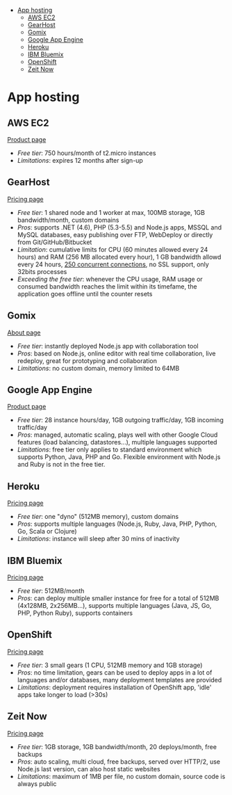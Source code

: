 <!-- TOC depthFrom:1 -->

- [App hosting](#app-hosting)
    - [AWS EC2](#aws-ec2)
    - [GearHost](#gearhost)
    - [Gomix](#gomix)
    - [Google App Engine](#google-app-engine)
    - [Heroku](#heroku)
    - [IBM Bluemix](#ibm-bluemix)
    - [OpenShift](#openshift)
    - [Zeit Now](#zeit-now)

<!-- /TOC -->

# App hosting

## AWS EC2

[Product page](https://aws.amazon.com/free/)

* *Free tier*: 750 hours/month of t2.micro instances
* *Limitations*: expires 12 months after sign-up

## GearHost

[Pricing page](https://www.gearhost.com/pricing)

* *Free tier*: 1 shared node and 1 worker at max, 100MB storage, 1GB bandwidth/month, custom domains
* *Pros*: supports .NET (4.6), PHP (5.3-5.5) and Node.js apps, MSSQL and MySQL databases, easy publishing over FTP, WebDeploy or directly from Git/GitHub/Bitbucket
* *Limitation*: cumulative limits for CPU (60 minutes allowed every 24 hours) and RAM (256 MB allocated every hour), 1 GB bandwidth allowd every 24 hours, [250 concurrent connections](https://www.gearhost.com/documentation/difference-free-standard-reserved-plans), no SSL support, only 32bits processes
* *Exceeding the free tier*: whenever the CPU usage, RAM usage or consumed bandwidth reaches the limit within its timefame, the application goes offline until the counter resets

## Gomix

[About page](https://gomix.com/about/)

* *Free tier*: instantly deployed Node.js app with collaboration tool
* *Pros*: based on Node.js, online editor with real time collaboration, live redeploy, great for prototyping and collaboration
* *Limitations*: no custom domain, memory limited to 64MB

## Google App Engine

[Product page](https://cloud.google.com/appengine)

* *Free tier*: 28 instance hours/day, 1GB outgoing traffic/day, 1GB incoming traffic/day
* *Pros*: managed, automatic scaling, plays well with other Google Cloud features (load balancing, datastores...), multiple languages supported
* *Limitations*: free tier only applies to standard environment which supports Python, Java, PHP and Go. Flexible environment with Node.js and Ruby is not in the free tier.

## Heroku

[Pricing page](https://www.heroku.com/pricing)

* *Free tier*: one "dyno" (512MB memory), custom domains
* *Pros*: supports multiple languages (Node.js, Ruby, Java, PHP, Python, Go, Scala or Clojure)
* *Limitations*: instance will sleep after 30 mins of inactivity

## IBM Bluemix

[Pricing page](https://console.ng.bluemix.net/pricing/)

* *Free tier*: 512MB/month
* *Pros*: can deploy multiple smaller instance for free for a total of 512MB (4x128MB, 2x256MB...), supports multiple languages (Java, JS, Go, PHP, Python Ruby), supports containers

## OpenShift

[Pricing page](https://www.openshift.com/pricing/index.html)

* *Free tier*: 3 small gears (1 CPU, 512MB memory and 1GB storage)
* *Pros*: no time limitation, gears can be used to deploy apps in a lot of languages and/or databases, many deployment templates are provided
* *Limitations*: deployment requires installation of OpenShift app, 'idle' apps take longer to load (>30s)

## Zeit Now

[Pricing page](https://zeit.co/now#pricing)

* *Free tier*: 1GB storage, 1GB bandwidth/month, 20 deploys/month, free backups
* *Pros*: auto scaling, multi cloud, free backups, served over HTTP/2, use Node.js last version, can also host static websites
* *Limitations*: maximum of 1MB per file, no custom domain, source code is always public
